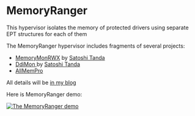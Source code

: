 # MemoryRanger
This hypervisor isolates the memory of protected drivers using separate EPT structures for each of them

The MemoryRanger hypervisor includes fragments of several projects:
- [MemoryMonRWX](https://github.com/tandasat/MemoryMon/tree/rwe_cdfs) by [Satoshi Tanda](https://twitter.com/standa_t)
- [DdiMon ](https://github.com/tandasat/DdiMon) by [Satoshi Tanda](https://twitter.com/standa_t) 
- [AllMemPro](https://github.com/IgorKorkin/AllMemPro)

All details will be [in my blog](http://igorkorkin.blogspot.com)

Here is MemoryRanger demo:

[![The MemoryRanger demo](https://img.youtube.com/vi/IMePtijD3TY/0.jpg)](http://www.youtube.com/watch?v=IMePtijD3TY)
